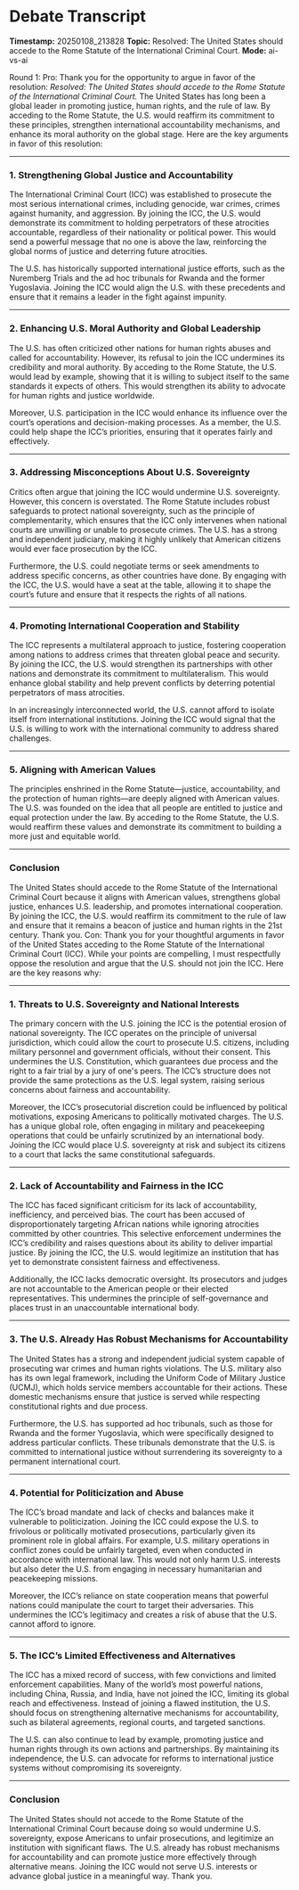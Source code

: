 # Debate Transcript

**Timestamp:** 20250108_213828
**Topic:** Resolved: The United States should accede to the Rome Statute of the International Criminal Court.
**Mode:** ai-vs-ai


Round 1:
Pro: Thank you for the opportunity to argue in favor of the resolution: *Resolved: The United States should accede to the Rome Statute of the International Criminal Court.* The United States has long been a global leader in promoting justice, human rights, and the rule of law. By acceding to the Rome Statute, the U.S. would reaffirm its commitment to these principles, strengthen international accountability mechanisms, and enhance its moral authority on the global stage. Here are the key arguments in favor of this resolution:

---

### 1. **Strengthening Global Justice and Accountability**
The International Criminal Court (ICC) was established to prosecute the most serious international crimes, including genocide, war crimes, crimes against humanity, and aggression. By joining the ICC, the U.S. would demonstrate its commitment to holding perpetrators of these atrocities accountable, regardless of their nationality or political power. This would send a powerful message that no one is above the law, reinforcing the global norms of justice and deterring future atrocities.

The U.S. has historically supported international justice efforts, such as the Nuremberg Trials and the ad hoc tribunals for Rwanda and the former Yugoslavia. Joining the ICC would align the U.S. with these precedents and ensure that it remains a leader in the fight against impunity.

---

### 2. **Enhancing U.S. Moral Authority and Global Leadership**
The U.S. has often criticized other nations for human rights abuses and called for accountability. However, its refusal to join the ICC undermines its credibility and moral authority. By acceding to the Rome Statute, the U.S. would lead by example, showing that it is willing to subject itself to the same standards it expects of others. This would strengthen its ability to advocate for human rights and justice worldwide.

Moreover, U.S. participation in the ICC would enhance its influence over the court’s operations and decision-making processes. As a member, the U.S. could help shape the ICC’s priorities, ensuring that it operates fairly and effectively.

---

### 3. **Addressing Misconceptions About U.S. Sovereignty**
Critics often argue that joining the ICC would undermine U.S. sovereignty. However, this concern is overstated. The Rome Statute includes robust safeguards to protect national sovereignty, such as the principle of complementarity, which ensures that the ICC only intervenes when national courts are unwilling or unable to prosecute crimes. The U.S. has a strong and independent judiciary, making it highly unlikely that American citizens would ever face prosecution by the ICC.

Furthermore, the U.S. could negotiate terms or seek amendments to address specific concerns, as other countries have done. By engaging with the ICC, the U.S. would have a seat at the table, allowing it to shape the court’s future and ensure that it respects the rights of all nations.

---

### 4. **Promoting International Cooperation and Stability**
The ICC represents a multilateral approach to justice, fostering cooperation among nations to address crimes that threaten global peace and security. By joining the ICC, the U.S. would strengthen its partnerships with other nations and demonstrate its commitment to multilateralism. This would enhance global stability and help prevent conflicts by deterring potential perpetrators of mass atrocities.

In an increasingly interconnected world, the U.S. cannot afford to isolate itself from international institutions. Joining the ICC would signal that the U.S. is willing to work with the international community to address shared challenges.

---

### 5. **Aligning with American Values**
The principles enshrined in the Rome Statute—justice, accountability, and the protection of human rights—are deeply aligned with American values. The U.S. was founded on the idea that all people are entitled to justice and equal protection under the law. By acceding to the Rome Statute, the U.S. would reaffirm these values and demonstrate its commitment to building a more just and equitable world.

---

### Conclusion
The United States should accede to the Rome Statute of the International Criminal Court because it aligns with American values, strengthens global justice, enhances U.S. leadership, and promotes international cooperation. By joining the ICC, the U.S. would reaffirm its commitment to the rule of law and ensure that it remains a beacon of justice and human rights in the 21st century. Thank you.
Con: Thank you for your thoughtful arguments in favor of the United States acceding to the Rome Statute of the International Criminal Court (ICC). While your points are compelling, I must respectfully oppose the resolution and argue that the U.S. should not join the ICC. Here are the key reasons why:

---

### 1. **Threats to U.S. Sovereignty and National Interests**
The primary concern with the U.S. joining the ICC is the potential erosion of national sovereignty. The ICC operates on the principle of universal jurisdiction, which could allow the court to prosecute U.S. citizens, including military personnel and government officials, without their consent. This undermines the U.S. Constitution, which guarantees due process and the right to a fair trial by a jury of one's peers. The ICC’s structure does not provide the same protections as the U.S. legal system, raising serious concerns about fairness and accountability.

Moreover, the ICC’s prosecutorial discretion could be influenced by political motivations, exposing Americans to politically motivated charges. The U.S. has a unique global role, often engaging in military and peacekeeping operations that could be unfairly scrutinized by an international body. Joining the ICC would place U.S. sovereignty at risk and subject its citizens to a court that lacks the same constitutional safeguards.

---

### 2. **Lack of Accountability and Fairness in the ICC**
The ICC has faced significant criticism for its lack of accountability, inefficiency, and perceived bias. The court has been accused of disproportionately targeting African nations while ignoring atrocities committed by other countries. This selective enforcement undermines the ICC’s credibility and raises questions about its ability to deliver impartial justice. By joining the ICC, the U.S. would legitimize an institution that has yet to demonstrate consistent fairness and effectiveness.

Additionally, the ICC lacks democratic oversight. Its prosecutors and judges are not accountable to the American people or their elected representatives. This undermines the principle of self-governance and places trust in an unaccountable international body.

---

### 3. **The U.S. Already Has Robust Mechanisms for Accountability**
The United States has a strong and independent judicial system capable of prosecuting war crimes and human rights violations. The U.S. military also has its own legal framework, including the Uniform Code of Military Justice (UCMJ), which holds service members accountable for their actions. These domestic mechanisms ensure that justice is served while respecting constitutional rights and due process.

Furthermore, the U.S. has supported ad hoc tribunals, such as those for Rwanda and the former Yugoslavia, which were specifically designed to address particular conflicts. These tribunals demonstrate that the U.S. is committed to international justice without surrendering its sovereignty to a permanent international court.

---

### 4. **Potential for Politicization and Abuse**
The ICC’s broad mandate and lack of checks and balances make it vulnerable to politicization. Joining the ICC could expose the U.S. to frivolous or politically motivated prosecutions, particularly given its prominent role in global affairs. For example, U.S. military operations in conflict zones could be unfairly targeted, even when conducted in accordance with international law. This would not only harm U.S. interests but also deter the U.S. from engaging in necessary humanitarian and peacekeeping missions.

Moreover, the ICC’s reliance on state cooperation means that powerful nations could manipulate the court to target their adversaries. This undermines the ICC’s legitimacy and creates a risk of abuse that the U.S. cannot afford to ignore.

---

### 5. **The ICC’s Limited Effectiveness and Alternatives**
The ICC has a mixed record of success, with few convictions and limited enforcement capabilities. Many of the world’s most powerful nations, including China, Russia, and India, have not joined the ICC, limiting its global reach and effectiveness. Instead of joining a flawed institution, the U.S. should focus on strengthening alternative mechanisms for accountability, such as bilateral agreements, regional courts, and targeted sanctions.

The U.S. can also continue to lead by example, promoting justice and human rights through its own actions and partnerships. By maintaining its independence, the U.S. can advocate for reforms to international justice systems without compromising its sovereignty.

---

### Conclusion
The United States should not accede to the Rome Statute of the International Criminal Court because doing so would undermine U.S. sovereignty, expose Americans to unfair prosecutions, and legitimize an institution with significant flaws. The U.S. already has robust mechanisms for accountability and can promote justice more effectively through alternative means. Joining the ICC would not serve U.S. interests or advance global justice in a meaningful way. Thank you.